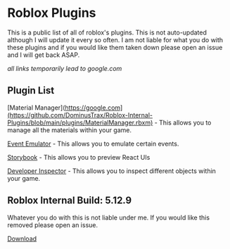 # Roblox Plugins
This is a public list of all of roblox's plugins. This is not auto-updated although I will update it every so often.
I am not liable for what you do with these plugins and if you would like them taken down please open an issue and I will get back ASAP.

*all links temporarily lead to google.com*

## Plugin List
[Material Manager](https://google.com](https://github.com/DominusTrax/Roblox-Internal-Plugins/blob/main/plugins/MaterialManager.rbxm) - This allows you to manage all the materials within your game.

[Event Emulator](https://google.com) - This allows you to emulate certain events.

[Storybook](https://google.com) - This allows you to preview React UIs

[Developer Inspector](https://google.com) - This allows you to inspect different objects within your game.


## Roblox Internal Build: 5.12.9
Whatever you do with this is not liable under me. If you would like this removed please open an issue.

[Download](https://google.com)
